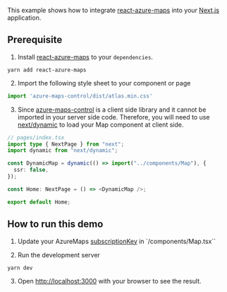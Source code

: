 
This example shows how to integrate [react-azure-maps](https://www.npmjs.com/package/react-azure-maps) into your [Next.js](https://nextjs.org/) application.

## Prerequisite

1. Install [react-azure-maps](https://www.npmjs.com/package/react-azure-maps) to your `dependencies`.
```
yarn add react-azure-maps
```

2. Import the following style sheet to your component or page
```js
import 'azure-maps-control/dist/atlas.min.css'
```

3. Since [azure-maps-control](https://www.npmjs.com/package/azure-maps-control) is a client side library and it cannot be imported in your server side code. Therefore, you will need to use [next/dynamic](https://nextjs.org/docs/advanced-features/dynamic-import) to load your Map component at client side.

```ts
// pages/index.tsx
import type { NextPage } from "next";
import dynamic from "next/dynamic";

const DynamicMap = dynamic(() => import("../components/Map"), {
  ssr: false,
});

const Home: NextPage = () => <DynamicMap />;

export default Home;
```


## How to run this demo

1. Update your AzureMaps [subscriptionKey](https://docs.microsoft.com/en-us/azure/azure-maps/quick-demo-map-app#get-the-primary-key-for-your-account) in `/components/Map.tsx``

2. Run the development server
```bash
yarn dev
```
3. Open [http://localhost:3000](http://localhost:3000) with your browser to see the result.

